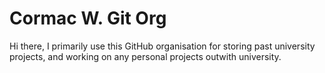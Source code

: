 # Cormac W. Git Org

Hi there, I primarily use this GitHub organisation for storing past university projects, and working on any personal projects outwith university.
